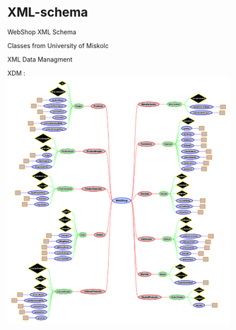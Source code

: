 # XML-schema
WebShop XML Schema

Classes from University of Miskolc

XML Data Managment

XDM : 
![text](https://github.com/miki995/XML-schema/blob/master/XDM%20schema/WebShop.png)
